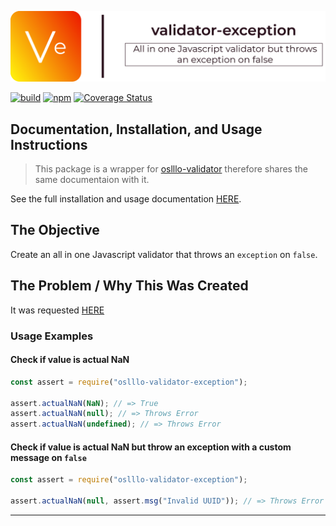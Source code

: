 
![Cover Image](docs/images/cover.png)

[![build](https://img.shields.io/travis/oslllo/validator-exception)](https://travis-ci.org/github/oslllo/validator-exception)
[![npm](https://img.shields.io/npm/v/oslllo-validator-exception)](https://www.npmjs.com/package/oslllo-validator-exception)
[![Coverage Status](https://img.shields.io/coveralls/github/oslllo/validator-exception)](https://coveralls.io/github/oslllo/validator-exception?branch=master)

## Documentation, Installation, and Usage Instructions

> This package is a wrapper for [oslllo-validator](https://www.npmjs.com/package/oslllo-validator) therefore shares the same documentaion with it.

See the full installation and usage documentation [HERE](https://docs.oslllo.com/validator/master/).

## The Objective

Create an all in one Javascript validator that throws an `exception` on `false`.

## The Problem / Why This Was Created

It was requested [HERE](https://github.com/oslllo/validator/issues/2)

### Usage Examples

#### Check if value is actual NaN

```js
const assert = require("oslllo-validator-exception");

assert.actualNaN(NaN); // => True
assert.actualNaN(null); // => Throws Error
assert.actualNaN(undefined); // => Throws Error
```

#### Check if value is actual NaN but throw an exception with a custom message on `false`

```js
const assert = require("oslllo-validator-exception");

assert.actualNaN(null, assert.msg("Invalid UUID")); // => Throws Error with custom message "Invalid UUID"

```

---

